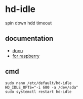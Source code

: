 # hd-idle

spin down hdd timeout

## documentation
- [docu](https://thudak.com/blog/2019-01-24-spin-down-hdd-with-raspberry-pi-using-hd-idle/)
- [for raspberry](https://superuser.com/questions/651880/force-spin-down-of-external-hard-drive-on-linux-raspberry-pi)

## cmd
```
sudo nano /etc/default/hd-idle                                     
HD_IDLE_OPTS="-i 600 -a /dev/sda"                                  
sudo systemctl restart hd-idle                                     
```



